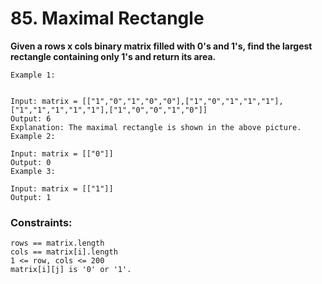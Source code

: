 # 85. Maximal Rectangle

**Given a rows x cols binary matrix filled with 0's and 1's, find the largest rectangle containing only 1's and return its area.**

```
Example 1:


Input: matrix = [["1","0","1","0","0"],["1","0","1","1","1"],["1","1","1","1","1"],["1","0","0","1","0"]]
Output: 6
Explanation: The maximal rectangle is shown in the above picture.
Example 2:

Input: matrix = [["0"]]
Output: 0
Example 3:

Input: matrix = [["1"]]
Output: 1
```

### Constraints:
```
rows == matrix.length
cols == matrix[i].length
1 <= row, cols <= 200
matrix[i][j] is '0' or '1'.
```